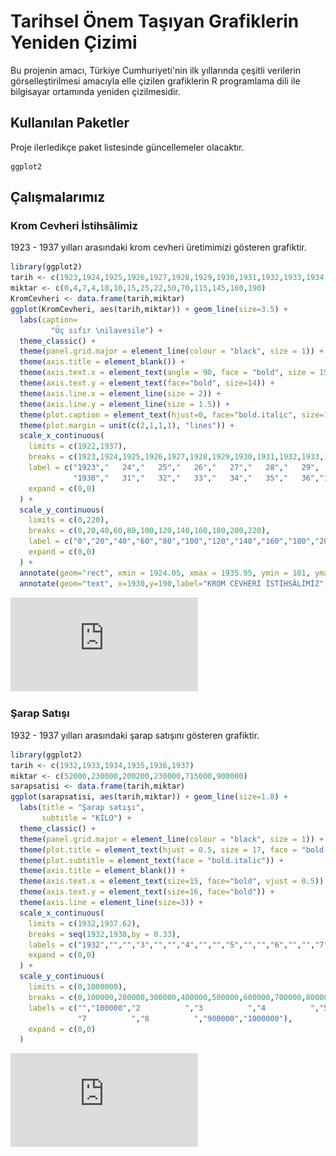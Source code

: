 # Tarihsel Önem Taşıyan Grafiklerin Yeniden Çizimi

Bu projenin amacı, Türkiye Cumhuriyeti'nin ilk yıllarında çeşitli verilerin görselleştirilmesi amacıyla elle çizilen grafiklerin R programlama dili ile bilgisayar ortamında yeniden çizilmesidir. 

## Kullanılan Paketler

Proje ilerledikçe paket listesinde güncellemeler olacaktır.

```
ggplot2

```

## Çalışmalarımız

### Krom Cevheri İstihsâlimiz

1923 - 1937 yılları arasındaki krom cevheri üretimimizi gösteren grafiktir.

```R
library(ggplot2)
tarih <- c(1923,1924,1925,1926,1927,1928,1929,1930,1931,1932,1933,1934,1935,1936,1937)
miktar <- c(0,4,7,4,18,10,15,25,22,50,70,115,145,160,190)
KromCevheri <- data.frame(tarih,miktar)
ggplot(KromCevheri, aes(tarih,miktar)) + geom_line(size=3.5) + 
  labs(caption=
         "Üç sıfır \nilavesile") +
  theme_classic() +
  theme(panel.grid.major = element_line(colour = "black", size = 1)) +
  theme(axis.title = element_blank()) +
  theme(axis.text.x = element_text(angle = 90, face = "bold", size = 15, vjust = 0.5)) +
  theme(axis.text.y = element_text(face="bold", size=14)) +
  theme(axis.line.x = element_line(size = 2)) +
  theme(axis.line.y = element_line(size = 1.5)) +
  theme(plot.caption = element_text(hjust=0, face="bold.italic", size=13)) +
  theme(plot.margin = unit(c(2,1,1,1), "lines")) +
  scale_x_continuous(
    limits = c(1922,1937),
    breaks = c(1923,1924,1925,1926,1927,1928,1929,1930,1931,1932,1933,1934,1935,1936,1937),
    label = c("1923","   24","   25","   26","   27","   28","   29",
              "1930","   31","   32","   33","   34","   35","   36","1937"),
    expand = c(0,0)
  ) +
  scale_y_continuous(
    limits = c(0,220),
    breaks = c(0,20,40,60,80,100,120,140,160,180,200,220),
    label = c("0","20","40","60","80","100","120","140","160","180","200","TON"),
    expand = c(0,0)
  ) +
  annotate(geom="rect", xmin = 1924.05, xmax = 1935.95, ymin = 181, ymax = 199, fill = "white" ) +
  annotate(geom="text", x=1930,y=190,label="KROM CEVHERİ İSTİHSÂLİMİZ", size= 8.5, fontface="italic")

```
![Krom Cevheri İstihsâlimiz](https://github.com/samirnoff/Rbitirme/blob/master/KromCevheri.pdf)

### Şarap Satışı

1932 - 1937 yılları arasındaki şarap satışını gösteren grafiktir.

```R
library(ggplot2)
tarih <- c(1932,1933,1934,1935,1936,1937)
miktar <- c(52000,230000,200200,230000,715000,900000)
sarapsatisi <- data.frame(tarih,miktar)
ggplot(sarapsatisi, aes(tarih,miktar)) + geom_line(size=1.8) +
  labs(title = "Şarap satışı",
       subtitle = "KİLO") +
  theme_classic() +
  theme(panel.grid.major = element_line(colour = "black", size = 1)) +
  theme(plot.title = element_text(hjust = 0.5, size = 17, face = "bold.italic")) +
  theme(plot.subtitle = element_text(face = "bold.italic")) +
  theme(axis.title = element_blank()) +
  theme(axis.text.x = element_text(size=15, face="bold", vjust = 0.5)) +
  theme(axis.text.y = element_text(size=16, face="bold")) +
  theme(axis.line = element_line(size=3)) +
  scale_x_continuous(
    limits = c(1932,1937.62),
    breaks = seq(1932,1938,by = 0.33),
    labels = c("1932","","","3","","","4","","","5","","","6","","","7","","",""),
    expand = c(0,0)
  ) +
  scale_y_continuous(
    limits = c(0,1000000),
    breaks = c(0,100000,200000,300000,400000,500000,600000,700000,800000,900000,1000000),
    labels = c("","100000","2          ","3          ","4          ","5          ","6          ",
               "7          ","8          ","900000","1000000"),
    expand = c(0,0)
  )

```
![Şarap Satışı](https://github.com/samirnoff/Rbitirme/blob/master/SarapSatisi.pdf)
